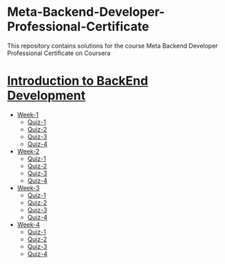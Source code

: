 # Meta-Backend-Developer-Professional-Certificate
This repository contains solutions for the course Meta Backend Developer Professional Certificate on Coursera
<br>
<h1><a href="Course-1">Introduction to BackEnd Development</a></h1>
<ul>
  <li><a href="[Course-1](https://github.com/Stiwari28/Meta-Backend-Developer-Professional-Certificate/tree/main/Course-1/Week%201)">Week-1</a>
    <ul>
      <li><a href="Course-1">Quiz-1</a></li>
      <li><a href="Course-1">Quiz-2</a></li>
      <li><a href="Course-1">Quiz-3</a></li>
      <li><a href="Course-1">Quiz-4</a></li>
    </ul>
  </li>
 <li><a href="Course-1">Week-2</a>
    <ul>
      <li><a href="Course-1">Quiz-1</a></li>
      <li><a href="Course-1">Quiz-2</a></li>
      <li><a href="Course-1">Quiz-3</a></li>
      <li><a href="Course-1">Quiz-4</a></li>
    </ul>
  </li>
  <li><a href="Course-1">Week-3</a>
    <ul>
      <li><a href="Course-1">Quiz-1</a></li>
      <li><a href="Course-1">Quiz-2</a></li>
      <li><a href="Course-1">Quiz-3</a></li>
      <li><a href="Course-1">Quiz-4</a></li>
    </ul>
  </li>
  <li><a href="Course-1">Week-4</a>
    <ul>
      <li><a href="Course-1">Quiz-1</a></li>
      <li><a href="Course-1">Quiz-2</a></li>
      <li><a href="Course-1">Quiz-3</a></li>
      <li><a href="Course-1">Quiz-4</a></li>
    </ul>
  </li>
</ul>

